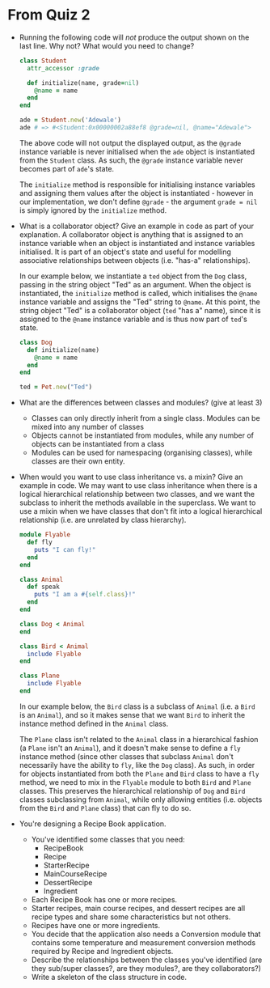 # From Quiz 2 #

* Running the following code will _not_ produce the output shown on the last line. Why not? What would you need to change?
    ```ruby
    class Student
      attr_accessor :grade

      def initialize(name, grade=nil)
        @name = name
      end 
    end

    ade = Student.new('Adewale')
    ade # => #<Student:0x00000002a88ef8 @grade=nil, @name="Adewale">
    ```
    The above code will not output the displayed output, as the `@grade` instance variable is never initialised when the `ade` object is instantiated from the `Student` class. As such, the `@grade` instance variable never becomes part of `ade`'s state. 
    
    The `initialize` method is responsible for initialising instance variables and assigning them values after the object is instantiated - however in our implementation, we don't define `@grade` - the argument `grade = nil` is simply ignored by the `initialize` method.

* What is a collaborator object? Give an example in code as part of your explanation.
  A collaborator object is anything that is assigned to an instance variable when an object is instantiated and instance variables initialised. It is part of an object's state and useful for modelling associative relationships between objects (i.e. "has-a" relationships).

  In our example below, we instantiate a `ted` object from the `Dog` class, passing in the string object "Ted" as an argument. When the object is instantiated, the `initialize` method is called, which initialises the `@name` instance variable and assigns the "Ted" string to `@name`. At this point, the string object "Ted" is a collaborator object (`ted` "has a" name), since it is assigned to the `@name` instance variable and is thus now part of `ted`'s state. 
  ```ruby
  class Dog
    def initialize(name)
      @name = name
    end
  end

  ted = Pet.new("Ted")
  ```
* What are the differences between classes and modules? (give at least 3)
  - Classes can only directly inherit from a single class. Modules can be mixed into any number of classes
  - Objects cannot be instantiated from modules, while any number of objects can be instantiated from a class
  - Modules can be used for namespacing (organising classes), while classes are their own entity.

* When would you want to use class inheritance vs. a mixin? Give an example in code.
  We may want to use class inheritance when there is a logical hierarchical relationship between two classes, and we want the subclass to inherit the methods available in the superclass. We want to use a mixin when we have classes that don't fit into a logical hierarchical relationship (i.e. are unrelated by class hierarchy).
  ```ruby
  module Flyable
    def fly
      puts "I can fly!"
    end
  end

  class Animal
    def speak
      puts "I am a #{self.class}!"
    end
  end

  class Dog < Animal
  end

  class Bird < Animal
    include Flyable
  end

  class Plane
    include Flyable
  end
  ```
  In our example below, the `Bird` class is a subclass of `Animal` (i.e. a `Bird` is an `Animal`), and so it makes sense that we want `Bird` to inherit the instance method defined in the `Animal` class. 

  The `Plane` class isn't related to the `Animal` class in a hierarchical fashion (a `Plane` isn't an `Animal`), and it doesn't make sense to define a `fly` instance method (since other classes that subclass `Animal` don't necessarily have the ability to `fly`, like the `Dog` class). As such, in order for objects instantiated from both the `Plane` and `Bird` class to have a `fly` method, we need to mix in the `Flyable` module to both `Bird` and `Plane` classes. This preserves the hierarchical relationship of `Dog` and `Bird` classes subclassing from `Animal`, while only allowing entities (i.e. objects from the `Bird` and `Plane` class) that can fly to do so.

* You're designing a Recipe Book application.
    - You've identified some classes that you need:
        * RecipeBook
        * Recipe
        * StarterRecipe
        * MainCourseRecipe
        * DessertRecipe
        * Ingredient
    - Each Recipe Book has one or more recipes.
    - Starter recipes, main course recipes, and dessert recipes are all recipe types and share some
    characteristics but not others.
    - Recipes have one or more ingredients.
    - You decide that the application also needs a Conversion module that contains some temperature
        and measurement conversion methods required by Recipe and Ingredient objects. 
    - Describe the relationships between the classes you've identified (are they sub/super classes?, 
      are they modules?, are they collaborators?)
    - Write a skeleton of the class structure in code.
